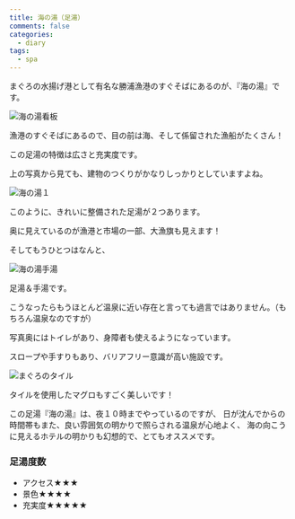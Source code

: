 ```yaml
---
title: 海の湯（足湯）
comments: false
categories:
  - diary
tags:
  - spa
---
```


まぐろの水揚げ港として有名な勝浦漁港のすぐそばにあるのが、『海の湯』です。

![海の湯看板][1]

漁港のすぐそばにあるので、目の前は海、そして係留された漁船がたくさん！

この足湯の特徴は広さと充実度です。

上の写真から見ても、建物のつくりがかなりしっかりとしていますよね。

![海の湯１][2]

このように、きれいに整備された足湯が２つあります。

奥に見えているのが漁港と市場の一部、大漁旗も見えます！

そしてもうひとつはなんと、

![海の湯手湯][3]

足湯＆手湯です。

こうなったらもうほとんど温泉に近い存在と言っても過言ではありません。（もちろん温泉なのですが）

写真奥にはトイレがあり、身障者も使えるようになっています。

スロープや手すりもあり、バリアフリー意識が高い施設です。

![まぐろのタイル][4]

タイルを使用したマグロもすごく美しいです！

この足湯『海の湯』は、夜１０時までやっているのですが、
日が沈んでからの時間帯もまた、良い雰囲気の明かりで照らされる温泉が心地よく、
海の向こうに見えるホテルの明かりも幻想的で、とてもオススメです。

### 足湯度数

- アクセス★★★
- 景色★★★★
- 充実度★★★★★

[1]: /img/uploads/2009/10/umi-foot-spa-1.jpg
[2]: /img/uploads/2009/10/umi-foot-spa-2.jpg
[3]: /img/uploads/2009/10/umi-foot-spa-3.jpg
[4]: /img/uploads/2009/10/umi-foot-spa-4.jpg
